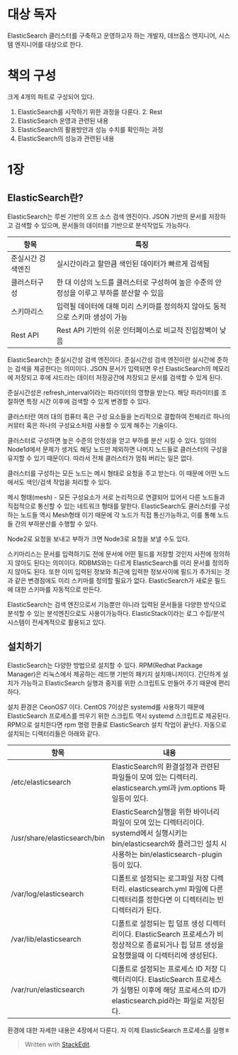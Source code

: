 # 대상 독자

ElasticSearch 클러스터를 구축하고 운영하고자 하는 개발자, 데브옵스 엔지니어, 시스템 엔지니어를 대상으로 한다. 

# 책의 구성

크게 4개의 파트로 구성되어 있다. 

1. ElasticSearch를 시작하기 위한 과정을 다룬다.
	2. Rest
2. ElasticSearch 운영과 관련된 내용
3. ElasticSearch의 활용방안과 성능 수치를 확인하는 과정
4. ElasticSearch의 성능과 관련된 내용

# 1장 

## ElasticSearch란?

ElasticSearch는 루씬 기반의 오프 소스 검색 엔진이다. JSON 기반의 문서를 저장하고 검색할 수 있으며, 문서들의 데이터를 기반으로 분석작업도 가능하다.

| 항목 |특징|
|--|--|
| 준실시간 검색엔진 | 실시간이라고 할만큼 색인된 데이터가 빠르게 검색됨 |
| 클러스터구성| 한 대 이상의 노드를 클러스터로 구성하여 높은 수준의 안정성을 이루고 부하를 분산할 수 있음|
| 스키마리스 | 입력될 데이터에 대해 미리 스키마를 정의하지 않아도 동적으로 스키마 생성이 가능|
| Rest API| Rest API 기반의 쉬운 인터페이스로 비교적 진입장벽이 낮음|

ElasticSearch는 준실시간성 검색 엔진이다. 준실시간성 검색 엔진이란 실시간에 준하는 검색을 제공한다는 의미이다. JSON 문서가 입력되면 우선 ElasticSearch의 메모리에 저장되고 후에 샤드라는 데이터 저장공간에 저장되고 문서를 검색할 수 있게 된다.

준실시간성은 refresh_interval이라는 파라미터의 영향을 받는다. 해당 파라미터를 조절하면 특정 시간 이후에 검색할 수 있게 변경할 수 있다. 

클러스터란 여러 대의 컴퓨터 혹은 구성 요소들을 논리적으로 결합하여 전체리르 하나의 커뮤터 혹은 하나의 구성요소처럼 사용할 수 있게 해주는 기술이다. 

클러스터로 구성하면 높은 수준의 안정성을 얻고 부하를 분산 시킬 수 있다. 임의의 Node1d에서 문제가 생겨도 해당 노드만 제외하면 나머지 노드들로 클러스터의 구성을 유지할 수 있기 때문이다. 따라서 전체 클러스터가 멈춰 버리는 일은 없다. 

클러스터를 구성하는 모든 노드는 메시 형태로 요청을 주고 받는다. 이 때문에 어떤 노드에서도 색인/검색 작업을 처리할 수 있다. 

메시 형태(mesh) - 모든 구성요소가 서로 논리적으로 연결되어 있어서 다른 노드들과 직접적으로 통신할 수 있는 네트워크 형태를 말한다. ElasticSearch도 클러스터를 구성 하는 노드들 역시 Mesh형태 이기 때문에 각 노드가 직접 통신가능하고, 이를 통해 노드들 간의 부하분산를 수행할 수 있다.

Node2로 요청을 보내고 부하가 크면 Node3로 요청을 보낼 수도 있다. 

스키마리스는 문서를 입력하기도 전에 문서에 어떤 필드를 저장할 것인지 사전에 정의하지 않아도 된다는 의미이다. RDBMS와는 다르게 ElasticSearch를 미리 문서를 정의하지 않아도 된다. 또한 이미 입력된 정보와 최근에 입력한 정보사이에 필드가 추가되는 것과 같은 변경점에도 미리 스키마를 정의할 필요가 없다. ElasticSearch가 새로운 필드에 대한 스키마를 자동적으로 만든다.

ElasticSearch는 검색 엔진으로서 기능뿐만 아니라 입력된 문서들을 다양한 방식으로 분석할 수 있는 분석엔진으로도 사용이가능하다. ElasticStack이라는 로그 수집/분석 시스템이 전세계적으로 활용되고 있다. 

## 설치하기

ElasticSearch는 다양한 방법으로 설치할 수 있다. RPM(Redhat Package Manager)은 리눅스에서 제공하는 레드햇 기반의 패키지 설치매니저이다. 간단하게 설치가 가능하고 ElasticSearch 실행과 중지를 위한 스크립트도 만들어 주기 때문에 편리하다. 

설치 환경은 CeonOS7 이다. CentOS 7이상은 systemd를 사용하기 때문에 ElasticSearch 프로세스를 띄우기 위한 스크립트 역시 systemd 스크립트로 제공된다.  
RPM으로 설치한다면 rpm 명령 한줄로 ElasticSearch 설치 작업이 끝난다. 자동으로 설치되는 디렉터리들은 아래와 같다. 

|항목| 내용|
|--|--|
|/etc/elasticsearch  | ElasticSearch의 환결설정과 관련된 파일들이 모여 있는 디렉터리. elasticsearch.yml과 jvm.options 파일등이 있다.|
|/usr/share/elasticsearch/bin  | ElasticSearch실행을 위한 바이너리 파일이 모여 있는 디렉터리이다. systemd에서 실행시키는 bin/elasticsearch와 플러그인 설치 시 사용하는 bin/elasticsearch-plugin등이 있다.|
|/var/log/elasticsearch  | 디폴트로 설정되는 로그파일 저장 디렉터리. elasticsearch.yml 파일에 다른 디렉터리를 정한다면 이 디렉터리는 빈 디렉터리가 된다.|
|/var/lib/elasticsearch  |디폴트로 설정되는 힙 덤프 생성 디렉터리이다. ElasticSearch 프로세스가 비정상적으로 종료되거나 힙 덤프 생성을 요청했을때 이 디렉터리에 생성된다.|
|/var/run/elasticsearch  | 디폴트로 설정되는 프로세스 ID 저장 디렉터리이다. ElasticSearch 프로세스가 실행된 이후에 해당 프로세스의 ID가 elasticsearch.pid라는 파일로 저장된다.|

환경에 대한 자세한 내용은 4장에서 다룬다. 자 이제 ElasticSearch 프로세스를 실행ㅎ











> Written with [StackEdit](https://stackedit.io/).
<!--stackedit_data:
eyJoaXN0b3J5IjpbLTE4MjQ1Mjk5MjQsLTE3NjkzMTY1ODAsLT
c1MzQzNTE0NCwxMDM4MjQ1OTI1LDU3NzI1NDA3LC0yNzI4OTgw
ODcsLTE2OTY0NDA0OCwyNjQzMTIyNTIsMjA1NzY4NzQwMl19
-->